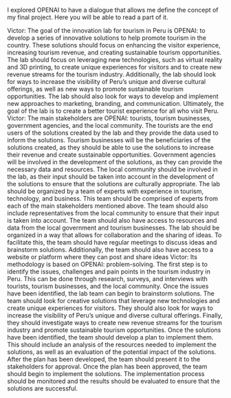 I explored OPENAI to have a dialogue that allows me define the concept of my final project. Here you will be able to read a part of it.

Victor: The goal of the innovation lab for tourism in Peru is
OPENAI: to develop a series of innovative solutions to help promote tourism in the country. These solutions should focus on enhancing the visitor experience, increasing tourism revenue, and creating sustainable tourism opportunities. The lab should focus on leveraging new technologies, such as virtual reality and 3D printing, to create unique experiences for visitors and to create new revenue streams for the tourism industry. Additionally, the lab should look for ways to increase the visibility of Peru’s unique and diverse cultural offerings, as well as new ways to promote sustainable tourism opportunities. The lab should also look for ways to develop and implement new approaches to marketing, branding, and communication. Ultimately, the goal of the lab is to create a better tourist experience for all who visit Peru.
Victor: The main stakeholders are
OPENAI: tourists, tourism businesses, government agencies, and the local community. The tourists are the end users of the solutions created by the lab and they provide the data used to inform the solutions. Tourism businesses will be the beneficiaries of the solutions created, as they should be able to use the solutions to increase their revenue and create sustainable opportunities. Government agencies will be involved in the development of the solutions, as they can provide the necessary data and resources. The local community should be involved in the lab, as their input should be taken into account in the development of the solutions to ensure that the solutions are culturally appropriate. 
The lab should be organized by a team of experts with experience in tourism, technology, and business. This team should be comprised of experts from each of the main stakeholders mentioned above. The team should also include representatives from the local community to ensure that their input is taken into account. The team should also have access to resources and data from the local government and tourism businesses. 
The lab should be organized in a way that allows for collaboration and the sharing of ideas. To facilitate this, the team should have regular meetings to discuss ideas and brainstorm solutions. Additionally, the team should also have access to a website or platform where they can post and share ideas
Victor: Its methodology is based on
OPENAI: problem-solving. The first step is to identify the issues, challenges and pain points in the tourism industry in Peru. This can be done through research, surveys, and interviews with tourists, tourism businesses, and the local community. Once the issues have been identified, the lab team can begin to brainstorm solutions. The team should look for creative solutions that leverage new technologies and create unique experiences for visitors. They should also look for ways to increase the visibility of Peru’s unique and diverse cultural offerings. Finally, they should investigate ways to create new revenue streams for the tourism industry and promote sustainable tourism opportunities. 
Once the solutions have been identified, the team should develop a plan to implement them. This should include an analysis of the resources needed to implement the solutions, as well as an evaluation of the potential impact of the solutions. After the plan has been developed, the team should present it to the stakeholders for approval. Once the plan has been approved, the team should begin to implement the solutions. The implementation process should be monitored and the results should be evaluated to ensure that the solutions are successful.

